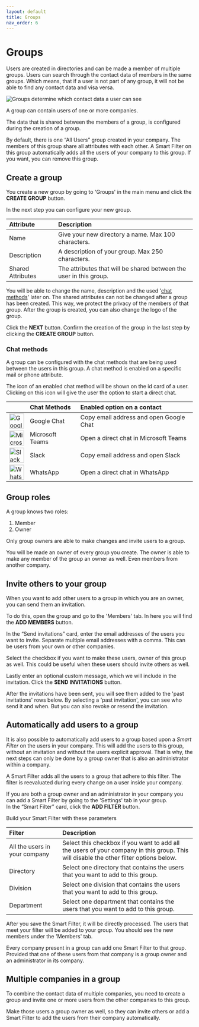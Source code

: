 ```yaml
---
layout: default
title: Groups
nav_order: 6
---
```


# Groups

Users are created in directories and can be made a member of multiple groups. Users can search through the contact data of members in the same groups.
Which means, that if a user is not part of any group, it will not be able to find any contact data and visa versa.

<img src="../../assets/images/getting_started-3-steps.svg " alt="Groups determine which contact data a user can see"/>

A group can contain users of one or more companies.

The data that is shared between the members of a group, is configured during the creation of a group.

By default, there is one “All Users” group created in your company. The members of this group share all attributes with each other. A Smart Filter on this group automatically adds all the users of your company to this group.
If you want, you can remove this group.

## Create a group

You create a new group by going to 'Groups' in the main menu and click the **CREATE GROUP** button.

In the next step you can configure your new group.

| Attribute         | Description                                                        |
| :---------------- | :----------------------------------------------------------------- |
| Name              | Give your new directory a name. Max 100 characters.                |
| Description       | A description of your group. Max 250 characters.                   |
| Shared Attributes | The attributes that will be shared between the user in this group. |

You will be able to change the name, description and the used '[chat methods](#chat-methods)' later on. The shared attributes can not be changed after a group has been created. This way, we protect the privacy of the members of that group.
After the group is created, you can also change the logo of the group.

Click the **NEXT** button. Confirm the creation of the group in the last step by clicking the **CREATE GROUP** button.

### Chat methods

A group can be configured with the chat methods that are being used between the users in this group. A chat method is enabled on a specific mail or phone attribute.

The icon of an enabled chat method will be shown on the id card of a user. Clicking on this icon will give the user the option to start a direct chat.

|                                                                                                       | Chat Methods    | Enabled option on a contact             |
| :---------------------------------------------------------------------------------------------------- | :-------------- | :-------------------------------------- |
| <img style="width: 40px;" src="../../assets/images/groups-googleChat.svg" alt="Google Chat"/>         | Google Chat     | Copy email address and open Google Chat |
| <img style="width: 40px;" src="../../assets/images/groups-microsoftTeams.svg" alt="Microsoft Teams"/> | Microsoft Teams | Open a direct chat in Microsoft Teams   |
| <img style="width: 40px;" src="../../assets/images/groups-slack.svg" alt="Slack"/>                    | Slack           | Copy email address and open Slack       |
| <img style="width: 40px;" src="../../assets/images/groups-whatsApp.svg" alt="WhatsApp"/>              | WhatsApp        | Open a direct chat in WhatsApp          |

## Group roles

A group knows two roles:

1. Member
2. Owner

Only group owners are able to make changes and invite users to a group.

You will be made an owner of every group you create. The owner is able to make any member of the group an owner as well. Even members from another company.

## Invite others to your group

When you want to add other users to a group in which you are an owner, you can send them an invitation.

To do this, open the group and go to the 'Members' tab. In here you will find the **ADD MEMBERS** button.

In the “Send invitations” card, enter the email addresses of the users you want to invite. Separate multiple email addresses with a comma. This can be users from your own or other companies.

Select the checkbox if you want to make these users, owner of this group as well. This could be useful when these users should invite others as well.

Lastly enter an optional custom message, which we will include in the invitation.
Click the **SEND INVITATIONS** button.

After the invitations have been sent, you will see them added to the 'past invitations' rows below.
By selecting a 'past invitation', you can see who send it and when. But you can also revoke or resend the invitation.

## Automatically add users to a group

It is also possible to automatically add users to a group based upon a _Smart Filter_ on the users in your company.
This will add the users to this group, without an invitation and without the users explicit approval. That is why, the next steps can only be done by a group owner that is also an administrator within a company.

A Smart Filter adds all the users to a group that adhere to this filter. The filter is reevaluated during every change on a user inside your company.

If you are both a group owner and an administrator in your company you can add a Smart Filter by going to the 'Settings' tab in your group.  
In the “Smart Filter” card, click the **ADD FILTER** button.

Build your Smart Filter with these parameters

| Filter                        | Description                                                                                                                            |
| :---------------------------- | :------------------------------------------------------------------------------------------------------------------------------------- |
| All the users in your company | Select this checkbox if you want to add all the users of your company in this group. This will disable the other filter options below. |
| Directory                     | Select one directory that contains the users that you want to add to this group.                                                       |
| Division                      | Select one division that contains the users that you want to add to this group.                                                        |
| Department                    | Select one department that contains the users that you want to add to this group.                                                      |

After you save the Smart Filter, it will be directly processed. The users that meet your filter will be added to your group. You should see the new members under the 'Members' tab.

Every company present in a group can add one Smart Filter to that group. Provided that one of these users from that company is a group owner and an administrator in its company.

## Multiple companies in a group

To combine the contact data of multiple companies, you need to create a group and invite one or more users from the other companies to this group.

Make those users a group owner as well, so they can invite others or add a Smart Filter to add the users from their company automatically.
